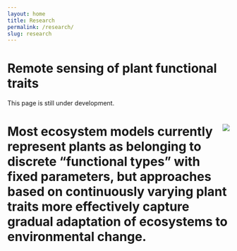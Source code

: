 ```yaml
---
layout: home
title: Research
permalink: /research/
slug: research
---
```


# Remote sensing of plant functional traits

This page is still under development.

# <img style="float: right; max-width:65%; max-height:65%" src="../images/traits.png">

# Most ecosystem models currently represent plants as belonging to discrete “functional types” with fixed parameters, but approaches based on continuously varying plant traits more effectively capture gradual adaptation of ecosystems to environmental change. 
